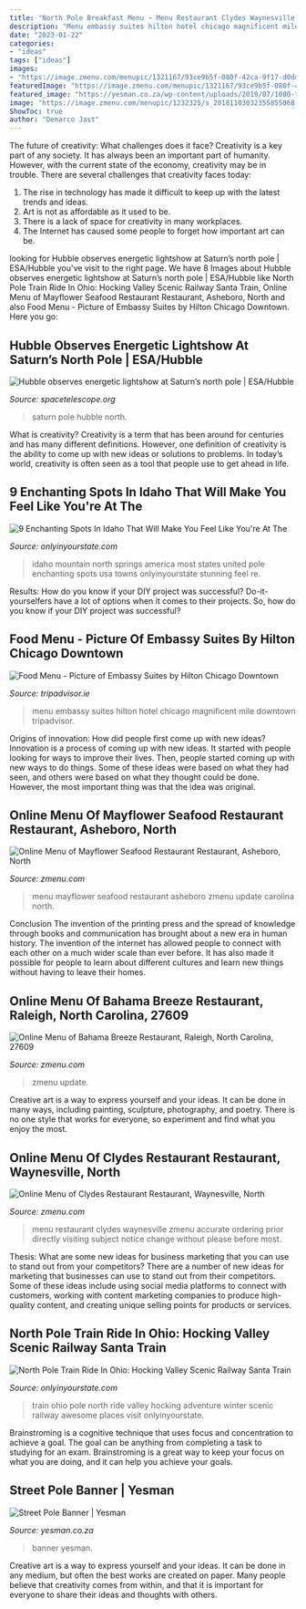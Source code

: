 ```yaml
---
title: "North Pole Breakfast Menu ~ Menu Restaurant Clydes Waynesville Zmenu Accurate Ordering Prior Directly Visiting Subject Notice Change Without Please Before Most"
description: "Menu embassy suites hilton hotel chicago magnificent mile downtown tripadvisor"
date: "2023-01-22"
categories:
- "ideas"
tags: ["ideas"]
images:
- "https://image.zmenu.com/menupic/1321167/93ce9b5f-080f-42ca-9f17-d0ddca97bdb1.jpg"
featuredImage: "https://image.zmenu.com/menupic/1321167/93ce9b5f-080f-42ca-9f17-d0ddca97bdb1.jpg"
featured_image: "https://yesman.co.za/wp-content/uploads/2019/07/1080-template-03-3-768x768.jpg"
image: "https://image.zmenu.com/menupic/1232325/s_20181103032355855068.jpg"
ShowToc: true
author: "Demarco Jast"
---
```



The future of creativity: What challenges does it face?
Creativity is a key part of any society. It has always been an important part of humanity. However, with the current state of the economy, creativity may be in trouble. There are several challenges that creativity faces today: 
1) The rise in technology has made it difficult to keep up with the latest trends and ideas. 
2) Art is not as affordable as it used to be. 
3) There is a lack of space for creativity in many workplaces. 
4) The Internet has caused some people to forget how important art can be.

	

		
looking for Hubble observes energetic lightshow at Saturn’s north pole | ESA/Hubble you've visit to the right page. We have 8 Images about Hubble observes energetic lightshow at Saturn’s north pole | ESA/Hubble like North Pole Train Ride In Ohio: Hocking Valley Scenic Railway Santa Train, Online Menu of Mayflower Seafood Restaurant Restaurant, Asheboro, North and also Food Menu - Picture of Embassy Suites by Hilton Chicago Downtown. Here you go:
		
    
## Hubble Observes Energetic Lightshow At Saturn’s North Pole | ESA/Hubble

<img loading=lazy src="http://cdn.spacetelescope.org/archives/images/screen/heic1815a.jpg" onerror="this.onerror=null;this.src='https://tse2.mm.bing.net/th?id=OIP.utz0h_eVj867q3DxGW9RFgHaEj&amp;pid=15.1';" alt="Hubble observes energetic lightshow at Saturn’s north pole | ESA/Hubble">

_Source: spacetelescope.org_

>saturn pole hubble north. 

	

What is creativity?
Creativity is a term that has been around for centuries and has many different definitions. However, one definition of creativity is the ability to come up with new ideas or solutions to problems. In today’s world, creativity is often seen as a tool that people use to get ahead in life.

    
## 9 Enchanting Spots In Idaho That Will Make You Feel Like You&#039;re At The

<img loading=lazy src="http://cdn.onlyinyourstate.com/wp-content/uploads/2016/12/24383593901_dc1759f996_k.jpg" onerror="this.onerror=null;this.src='https://tse2.mm.bing.net/th?id=OIP.FbXyoWFGbT6bNn9auCkCewHaDf&amp;pid=15.1';" alt="9 Enchanting Spots In Idaho That Will Make You Feel Like You&#039;re At The">

_Source: onlyinyourstate.com_

>idaho mountain north springs america most states united pole enchanting spots usa towns onlyinyourstate stunning feel re. 

	

Results: How do you know if your DIY project was successful?
Do-it-yourselfers have a lot of options when it comes to their projects. So, how do you know if your DIY project was successful?

    
## Food Menu - Picture Of Embassy Suites By Hilton Chicago Downtown

<img loading=lazy src="https://media-cdn.tripadvisor.com/media/photo-s/07/9d/9c/55/embassy-suites-hotel.jpg" onerror="this.onerror=null;this.src='https://tse3.mm.bing.net/th?id=OIP.CE124OC-St68SMYSUmOllAAAAA&amp;pid=15.1';" alt="Food Menu - Picture of Embassy Suites by Hilton Chicago Downtown">

_Source: tripadvisor.ie_

>menu embassy suites hilton hotel chicago magnificent mile downtown tripadvisor. 

	

Origins of innovation: How did people first come up with new ideas?
Innovation is a process of coming up with new ideas. It started with people looking for ways to improve their lives. Then, people started coming up with new ways to do things. Some of these ideas were based on what they had seen, and others were based on what they thought could be done. However, the most important thing was that the idea was original.

    
## Online Menu Of Mayflower Seafood Restaurant Restaurant, Asheboro, North

<img loading=lazy src="https://image.zmenu.com/menupic/1232325/s_20181103032355855068.jpg" onerror="this.onerror=null;this.src='https://tse3.mm.bing.net/th?id=OIP.ZEsqLHMI2nr40tblH8rHnwHaLV&amp;pid=15.1';" alt="Online Menu of Mayflower Seafood Restaurant Restaurant, Asheboro, North">

_Source: zmenu.com_

>menu mayflower seafood restaurant asheboro zmenu update carolina north. 

	

Conclusion
The invention of the printing press and the spread of knowledge through books and communication has brought about a new era in human history. The invention of the internet has allowed people to connect with each other on a much wider scale than ever before. It has also made it possible for people to learn about different cultures and learn new things without having to leave their homes.

    
## Online Menu Of Bahama Breeze Restaurant, Raleigh, North Carolina, 27609

<img loading=lazy src="https://image.zmenu.com/menupic/1293817/w_20210508004945368037.jpg" onerror="this.onerror=null;this.src='https://tse4.mm.bing.net/th?id=OIP.wP_ejj6wRv-T3P-efQi4ewHaJq&amp;pid=15.1';" alt="Online Menu of Bahama Breeze Restaurant, Raleigh, North Carolina, 27609">

_Source: zmenu.com_

>zmenu update. 

	

Creative art is a way to express yourself and your ideas. It can be done in many ways, including painting, sculpture, photography, and poetry. There is no one style that works for everyone, so experiment and find what you enjoy the most.

    
## Online Menu Of Clydes Restaurant Restaurant, Waynesville, North

<img loading=lazy src="https://image.zmenu.com/menupic/1321167/93ce9b5f-080f-42ca-9f17-d0ddca97bdb1.jpg" onerror="this.onerror=null;this.src='https://tse4.mm.bing.net/th?id=OIP.Mm3lwIrIL6PB8u7iE0VhhgHaME&amp;pid=15.1';" alt="Online Menu of Clydes Restaurant Restaurant, Waynesville, North">

_Source: zmenu.com_

>menu restaurant clydes waynesville zmenu accurate ordering prior directly visiting subject notice change without please before most. 

	

Thesis: What are some new ideas for business marketing that you can use to stand out from your competitors?
There are a number of new ideas for marketing that businesses can use to stand out from their competitors. Some of these ideas include using social media platforms to connect with customers, working with content marketing companies to produce high-quality content, and creating unique selling points for products or services.

    
## North Pole Train Ride In Ohio: Hocking Valley Scenic Railway Santa Train

<img loading=lazy src="http://cdn.onlyinyourstate.com/wp-content/uploads/2017/11/23172576_1656856101031674_4563197232285957833_n.jpg" onerror="this.onerror=null;this.src='https://tse1.mm.bing.net/th?id=OIP.Zg3w2uyoJSuMwLN_lPQTyQHaE7&amp;pid=15.1';" alt="North Pole Train Ride In Ohio: Hocking Valley Scenic Railway Santa Train">

_Source: onlyinyourstate.com_

>train ohio pole north ride valley hocking adventure winter scenic railway awesome places visit onlyinyourstate. 

	

Brainstroming is a cognitive technique that uses focus and concentration to achieve a goal. The goal can be anything from completing a task to studying for an exam. Brainstroming is a great way to keep your focus on what you are doing, and it can help you achieve your goals.

    
## Street Pole Banner | Yesman

<img loading=lazy src="https://yesman.co.za/wp-content/uploads/2019/07/1080-template-03-3-768x768.jpg" onerror="this.onerror=null;this.src='https://tse2.mm.bing.net/th?id=OIP.nrN6PzBYywvNNdOk56DIGwHaHa&amp;pid=15.1';" alt="Street Pole Banner | Yesman">

_Source: yesman.co.za_

>banner yesman. 

	

Creative art is a way to express yourself and your ideas. It can be done in any medium, but often the best works are created on paper. Many people believe that creativity comes from within, and that it is important for everyone to share their ideas and thoughts with others.

